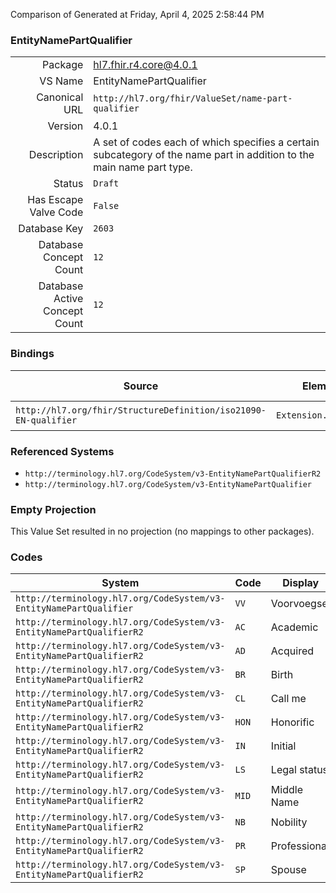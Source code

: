 Comparison of 
Generated at Friday, April 4, 2025 2:58:44 PM

### EntityNamePartQualifier

|      |     |
| ---: | --- |
| Package | hl7.fhir.r4.core@4.0.1 |
| VS Name | EntityNamePartQualifier |
| Canonical URL | `http://hl7.org/fhir/ValueSet/name-part-qualifier` |
| Version | 4.0.1 |
| Description | A set of codes each of which specifies a certain subcategory of the name part in addition to the main name part type. |
| Status | `Draft` |
| Has Escape Valve Code | `False` |
| Database Key | `2603` |
| Database Concept Count | `12` |
| Database Active Concept Count | `12` |
### Bindings

| Source | Element | Binding | Strength | Element Short |
| ------ | ------- | ------- | -------- | ------------- |
| `http://hl7.org/fhir/StructureDefinition/iso21090-EN-qualifier` | `Extension.value[x]` | `http://hl7.org/fhir/ValueSet/name-part-qualifier\|4.0.1` | `Required` | Value of extension |

### Referenced Systems

* `http://terminology.hl7.org/CodeSystem/v3-EntityNamePartQualifierR2`
* `http://terminology.hl7.org/CodeSystem/v3-EntityNamePartQualifier`
### Empty Projection

This Value Set resulted in no projection (no mappings to other packages).

### Codes

| System | Code | Display |
| ------ | ---- | ------- |
| `http://terminology.hl7.org/CodeSystem/v3-EntityNamePartQualifier` | `VV` | Voorvoegsel |
| `http://terminology.hl7.org/CodeSystem/v3-EntityNamePartQualifierR2` | `AC` | Academic |
| `http://terminology.hl7.org/CodeSystem/v3-EntityNamePartQualifierR2` | `AD` | Acquired |
| `http://terminology.hl7.org/CodeSystem/v3-EntityNamePartQualifierR2` | `BR` | Birth |
| `http://terminology.hl7.org/CodeSystem/v3-EntityNamePartQualifierR2` | `CL` | Call me |
| `http://terminology.hl7.org/CodeSystem/v3-EntityNamePartQualifierR2` | `HON` | Honorific |
| `http://terminology.hl7.org/CodeSystem/v3-EntityNamePartQualifierR2` | `IN` | Initial |
| `http://terminology.hl7.org/CodeSystem/v3-EntityNamePartQualifierR2` | `LS` | Legal status |
| `http://terminology.hl7.org/CodeSystem/v3-EntityNamePartQualifierR2` | `MID` | Middle Name |
| `http://terminology.hl7.org/CodeSystem/v3-EntityNamePartQualifierR2` | `NB` | Nobility |
| `http://terminology.hl7.org/CodeSystem/v3-EntityNamePartQualifierR2` | `PR` | Professional |
| `http://terminology.hl7.org/CodeSystem/v3-EntityNamePartQualifierR2` | `SP` | Spouse |
